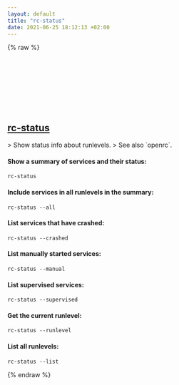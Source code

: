 ```yaml
---
layout: default
title: "rc-status"
date: 2021-06-25 18:12:13 +02:00
---
```

{% raw %}
<h2 id="rc-status">
  <a href="/en/linux/rc-status.html">rc-status</a> <a href="#rc-status"><svg class="icon">
    <use href="/assets/images/unicode_sprite.svg#link" />
  </svg></a>
</h2>
> Show status info about runlevels.
> See also `openrc`.

#### Show a summary of services and their status:
```shell
rc-status
```
#### Include services in all runlevels in the summary:
```shell
rc-status --all
```
#### List services that have crashed:
```shell
rc-status --crashed
```
#### List manually started services:
```shell
rc-status --manual
```
#### List supervised services:
```shell
rc-status --supervised
```
#### Get the current runlevel:
```shell
rc-status --runlevel
```
#### List all runlevels:
```shell
rc-status --list
```
{% endraw %}